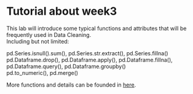 # Tutorial about week3

This lab will introduce some typical functions and attributes that will be frequently used in Data Cleaning.<br>
Including but not limited:<br>

pd.Series.isnull().sum(), pd.Series.str.extract(), pd.Series.fillna()<br>
pd.Dataframe.drop(), pd.Dataframe.apply(), pd.Dataframe.fillna(), pd.Dataframe.query(), pd.Dataframe.groupby()<br>
pd.to_numeric(), pd.merge()<br>

More functions and details can be founded in [here](https://pandas.pydata.org/pandas-docs/stable/reference/series.html).<br>
